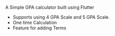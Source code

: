 A Simple GPA calculator built using Flutter

- Supports using 4 GPA Scale and 5 GPA Scale.
- One time Calculation
- Feature for adding Terms


